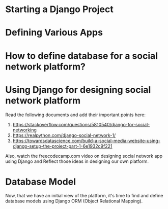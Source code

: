 # Starting a Django Project


# Defining Various Apps


# How to define database for a social network platform?


# Using Django for designing social network platform
Read the following documents and add their important points here:

1. https://stackoverflow.com/questions/5810540/django-for-social-networking
2. https://realpython.com/django-social-network-1/
3. https://towardsdatascience.com/build-a-social-media-website-using-django-setup-the-project-part-1-6e1932c9f221

Also, watch the freecodecamp.com video on designing social network app using Django and Reflect those ideas in designing our own platform. 

# Database Model 
Now, that we have an initial view of the platform, it's time to find and define database models using Django ORM (Object Relational Mapping). 